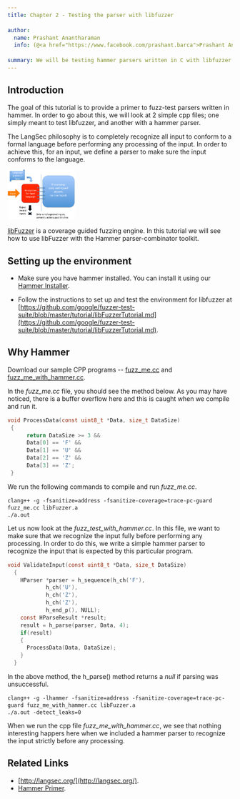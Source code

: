 ```yaml
---
title: Chapter 2 - Testing the parser with libfuzzer

author:
  name: Prashant Anantharaman
  info: (@<a href="https://www.facebook.com/prashant.barca">Prashant Anantharaman</a>)
  
summary: We will be testing hammer parsers written in C with libfuzzer to expose common C stack overflows, buffer overflows, memory leaks, etc.
---
```


## Introduction

The goal of this tutorial is to provide a primer to fuzz-test parsers written in hammer. In order to go about this, we will look at 2 simple cpp files; one simply meant to test libfuzzer, and another with a hammer parser.

The LangSec philosophy is to completely recognize all input to conform to a formal language before performing any processing of the input. In order to achieve this, for an input, we define a parser to make sure the input conforms to the language.

<img src="/pattern.png" style="width:30%;"/>

[libFuzzer](https://github.com/google/fuzzer-test-suite/blob/master/tutorial/libFuzzerTutorial.md) is a coverage guided fuzzing engine. In this tutorial we will see how to use libFuzzer with the Hammer parser-combinator toolkit.

## Setting up the environment

- Make sure you have hammer installed. You can install it using our [Hammer Installer](https://github.com/prashantbarca/hammer-installer).

- Follow the instructions to set up and test the environment for libfuzzer at [https://github.com/google/fuzzer-test-suite/blob/master/tutorial/libFuzzerTutorial.md](https://github.com/google/fuzzer-test-suite/blob/master/tutorial/libFuzzerTutorial.md).

## Why Hammer

Download our sample CPP programs -- [fuzz_me.cc](/fuzz_me.cc) and [fuzz_me_with_hammer.cc](/fuzz_me_with_hammer.cc).

In the _fuzz_me.cc_ file, you should see the method below. As you may have noticed, there is a buffer overflow here and this is caught when we compile and run it.

```c
void ProcessData(const uint8_t *Data, size_t DataSize)
 {       
      return DataSize >= 3 &&
      Data[0] == 'F' &&
      Data[1] == 'U' &&
      Data[2] == 'Z' &&
      Data[3] == 'Z';
 }
```

We run the following commands to compile and run _fuzz_me.cc_.

```shell
clang++ -g -fsanitize=address -fsanitize-coverage=trace-pc-guard fuzz_me.cc libFuzzer.a
./a.out
```

Let us now look at the _fuzz_test_with_hammer.cc_. In this file, we want to make sure that we recognize the input fully before performing any processing. In order to do this, we write a simple hammer parser to recognize the input that is expected by this particular program.

```c
void ValidateInput(const uint8_t *Data, size_t DataSize) 
  {
    HParser *parser = h_sequence(h_ch('F'),
    	    h_ch('U'),
            h_ch('Z'),
            h_ch('Z'),
            h_end_p(), NULL);
    const HParseResult *result;
    result = h_parse(parser, Data, 4); 
    if(result)
    {
      ProcessData(Data, DataSize);
    }
  }
```

In the above method, the h_parse() method returns a _null_ if parsing was unsuccessful.


```shell
clang++ -g -lhammer -fsanitize=address -fsanitize-coverage=trace-pc-guard fuzz_me_with_hammer.cc libFuzzer.a
./a.out -detect_leaks=0
```

When we run the cpp file _fuzz_me_with_hammer.cc_, we see that nothing interesting happers here when we included a hammer parser to recognize the input strictly before any processing.

## Related Links

- [http://langsec.org/](http://langsec.org/).
- [Hammer Primer](https://github.com/sergeybratus/HammerPrimer).